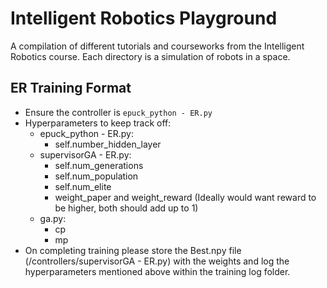 # Intelligent Robotics Playground
 A compilation of different tutorials and courseworks from the Intelligent Robotics course. Each directory is a simulation of robots in a space.

## ER Training Format
- Ensure the controller is `epuck_python - ER.py`
- Hyperparameters to keep track off:
    - epuck_python - ER.py:
        - self.number_hidden_layer
    - supervisorGA - ER.py:
        - self.num_generations
        - self.num_population
        - self.num_elite
        - weight_paper and weight_reward (Ideally would want reward to be higher, both should add up to 1)
    - ga.py:
        - cp
        - mp
- On completing training please store the Best.npy file (/controllers/supervisorGA - ER.py) with the weights and log the hyperparameters mentioned above within the training log folder.
